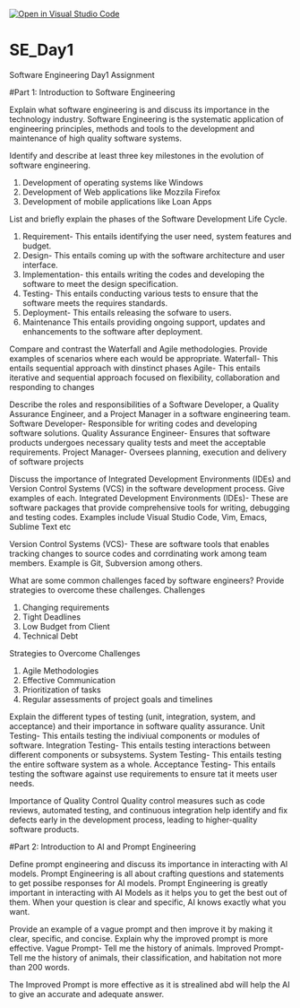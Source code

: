 [![Open in Visual Studio Code](https://classroom.github.com/assets/open-in-vscode-2e0aaae1b6195c2367325f4f02e2d04e9abb55f0b24a779b69b11b9e10269abc.svg)](https://classroom.github.com/online_ide?assignment_repo_id=15751491&assignment_repo_type=AssignmentRepo)
# SE_Day1
Software Engineering Day1 Assignment

#Part 1: Introduction to Software Engineering

Explain what software engineering is and discuss its importance in the technology industry.
Software Engineering is the systematic application of engineering principles, methods and tools to the development and maintenance of high quality software systems.

Identify and describe at least three key milestones in the evolution of software engineering.
1. Development of operating systems like Windows
2. Development of Web applications like Mozzila Firefox
3. Development of mobile applications like Loan Apps

List and briefly explain the phases of the Software Development Life Cycle.
1. Requirement- This entails identifying the user need, system features and budget.
2. Design- This entails coming up with the software architecture and user interface.
3. Implementation- this entails writing the codes and developing the software to meet the design specification.
4. Testing- This entails conducting various tests to ensure that the software meets the requires standards.
5. Deployment- This entails releasing the sofware to users.
6. Maintenance This entails providing ongoing support, updates and enhancements to the software after deployment.

Compare and contrast the Waterfall and Agile methodologies. Provide examples of scenarios where each would be appropriate.
Waterfall- This entails sequential approach with dinstinct phases 
Agile- This entails iterative and sequential approach focused on flexibility, collaboration and responding to changes

Describe the roles and responsibilities of a Software Developer, a Quality Assurance Engineer, and a Project Manager in a software engineering team.
Software Developer- Responsible for writing codes and developing software solutions. 
Quality Assurance Engineer- Ensures that software products undergoes necessary quality tests and meet the acceptable requirements. 
Project Manager- Oversees planning, execution and delivery of software projects

Discuss the importance of Integrated Development Environments (IDEs) and Version Control Systems (VCS) in the software development process. Give examples of each.
Integrated Development Environments (IDEs)- These are software packages that provide comprehensive tools for writing, debugging and testing codes. Examples include Visual Studio Code, Vim, Emacs, Sublime Text etc

Version Control Systems (VCS)- These are software tools that enables tracking changes to source codes and corrdinating work among team members. Example is Git, Subversion among others.

What are some common challenges faced by software engineers? Provide strategies to overcome these challenges.
Challenges
1. Changing requirements
2. Tight Deadlines
3. Low Budget from Client
4. Technical Debt

Strategies to Overcome Challenges
1. Agile Methodologies
2. Effective Communication
3. Prioritization of tasks
4. Regular assessments of project goals and timelines

Explain the different types of testing (unit, integration, system, and acceptance) and their importance in software quality assurance.
Unit Testing- This entails testing the indiviual components or modules of software. Integration Testing- This entails testing interactions between different components or subsystems. System Testing- This entails testing the entire software system as a whole. Acceptance Testing- This entails testing the software against use requirements to ensure tat it meets user needs.

Importance of Quality Control Quality control measures such as code reviews, automated testing, and continuous integration help identify and fix defects early in the development process, leading to higher-quality software products.

#Part 2: Introduction to AI and Prompt Engineering


Define prompt engineering and discuss its importance in interacting with AI models.
Prompt Engineering is all about crafting questions and statements to get possibe responses for AI models. Prompt Engineering is greatly important in interacting with AI Models as it helps you to get the best out of them. When your question is clear and specific, AI knows exactly what you want.

Provide an example of a vague prompt and then improve it by making it clear, specific, and concise. Explain why the improved prompt is more effective.
Vague Prompt- Tell me the history of animals.
Improved Prompt- Tell me the history of animals, their classification, and habitation not more than 200 words.

The Improved Prompt is more effective as it is strealined abd will help the AI to give an accurate and adequate answer.

